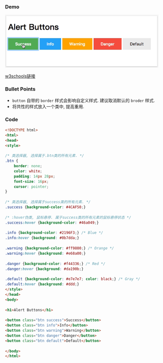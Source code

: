 ### Demo
![](../../images_wiki/alert_buttons.gif)

[w3schools链接](https://www.w3schools.com/howto/howto_css_alert_buttons.asp)

### Bullet Points
* `button` 自带的 `border` 样式会影响自定义样式. 建议取消默认的 `broder` 样式.
* 将共性的样式放入一个类中, 提高重用.

### Code
```html
<!DOCTYPE html>
<html>
<head>
<style>

/* 类选择器, 选择属于.btn类的所有元素. */
.btn {
    border: none;
    color: white;
    padding: 14px 28px;
    font-size: 16px;
    cursor: pointer;
}

/* 类选择器, 选择属于success类的所有元素. */
.success {background-color: #4CAF50;}

/* :hover伪类, 鼠标悬停. 属于success类的所有元素的鼠标悬停状态 */
.success:hover {background-color: #46a049;}

.info {background-color: #2196F3;} /* Blue */
.info:hover {background: #0b7dda;}

.warning {background-color: #ff9800;} /* Orange */
.warning:hover {background: #e68a00;}

.danger {background-color: #f44336;} /* Red */ 
.danger:hover {background: #da190b;}

.default {background-color: #e7e7e7; color: black;} /* Gray */ 
.default:hover {background: #ddd;}
</style>
</head>
<body>

<h1>Alert Buttons</h1>

<button class="btn success">Success</button>
<button class="btn info">Info</button>
<button class="btn warning">Warning</button>
<button class="btn danger">Danger</button>
<button class="btn default">Default</button>

</body>
</html>

```